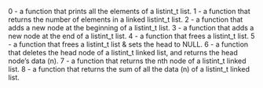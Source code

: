 0 - a function that prints all the elements of a listint_t list.
1 - a function that returns the number of elements in a linked listint_t list.
2 - a function that adds a new node at the beginning of a listint_t list.
3 - a function that adds a new node at the end of a listint_t list.
4 - a function that frees a listint_t list.
5 - a function that frees a listint_t list & sets the head to NULL.
6 - a function that deletes the head node of a listint_t linked list, and returns the head node’s data (n).
7 - a function that returns the nth node of a listint_t linked list.
8 - a function that returns the sum of all the data (n) of a listint_t linked list.